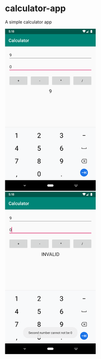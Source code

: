 # calculator-app
A simple calculator app

<img src="img/screenshot.png" width="300">
<img src="img/screenshot2.png" width="300">
